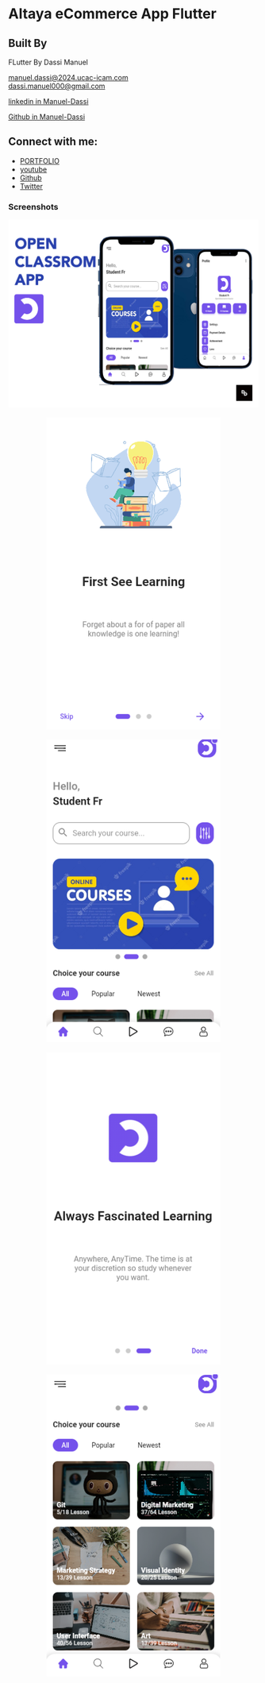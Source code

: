 # Altaya eCommerce App Flutter

## Built By

FLutter 
By Dassi Manuel<br />

<a href="mailto:manuel.dassi@2024.ucac-icam.com">manuel.dassi@2024.ucac-icam.com</a><br />
<a href="mailto:dassi.manuel000@gmail.com">dassi.manuel000@gmail.com</a><br />

<a href="https://www.linkedin.com/in/manuel-dassi-a43bbb195/">linkedin in Manuel-Dassi </a><br />

<a href="https://github.com/dassimanuel000/">Github in Manuel-Dassi </a><br />


## Connect with me:
- [PORTFOLIO](http://www.ceo.life-cm.com/)
- [youtube](https://www.youtube.com/channel/UCLPkZBskeCbhCBKrbSq_ssw)
- [Github](https://github.com/dassimanuel000/)
- [Twitter](https://twitter.com/mr_manuelD)

### Screenshots

<p align="center">
  <img src="/screenshots/OPEN.png" width="950">
  <br/>
  <br/>
  <img src="/screenshots/ss1.png" width="350">
  <br/>
  <br/>
  <img src="/screenshots/ss3.png" width="350">
  <br/>
  <br/>
  <img src="/screenshots/ss2.png" width="350">
  <br/>
  <br/>
  <img src="/screenshots/ss4.png" width="350">
  <br/>
</p>
